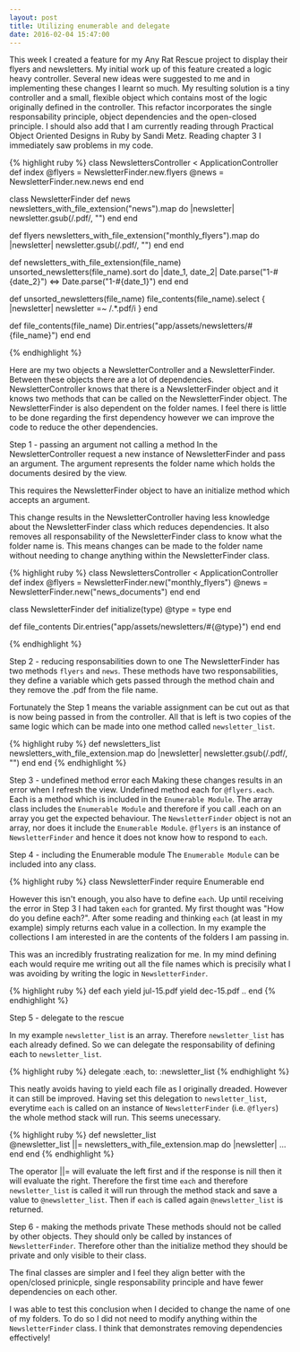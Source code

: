 ```yaml
---
layout: post
title: Utilizing enumerable and delegate
date: 2016-02-04 15:47:00
---
```


This week I created a feature for my Any Rat Rescue project to display their flyers and newsletters. My initial work up of this feature created a logic heavy controller. Several new ideas were suggested to me and in implementing these changes I learnt so much. My resulting solution is a tiny controller and a small, flexible object which contains most of the logic originally defined in the controller. This refactor incorporates the single responsability principle, object dependencies and the open-closed principle. I should also add that I am currently reading through Practical Object Oriented Designs in Ruby by Sandi Metz. Reading chapter 3 I immediately saw problems in my code.

{% highlight ruby %}
class NewslettersController < ApplicationController
  def index
    @flyers = NewsletterFinder.new.flyers
    @news = NewsletterFinder.new.news
  end
end

class NewsletterFinder
  def news
    newsletters_with_file_extension("news").map do |newsletter|
      newsletter.gsub(/\.pdf/, "")
    end
  end

  def flyers
    newsletters_with_file_extension("monthly_flyers").map do |newsletter|
      newsletter.gsub(/\.pdf/, "")
    end
  end

  def newsletters_with_file_extension(file_name)
    unsorted_newsletters(file_name).sort do |date_1, date_2|
      Date.parse("1-#{date_2}") <=> Date.parse("1-#{date_1}")
    end
  end

  def unsorted_newsletters(file_name)
    file_contents(file_name).select { |newsletter| newsletter =~ /.*\.pdf/i }
  end

  def file_contents(file_name)
    Dir.entries("app/assets/newsletters/#{file_name}")
  end
end

{% endhighlight %}

Here are my two objects a NewsletterController and a NewsletterFinder. Between these objects there are a lot of dependencies. NewsletterController knows that there is a NewsletterFinder object and it knows two methods that can be called on the NewsletterFinder object. The NewsletterFinder is also dependent on the folder names. I feel there is little to be done regarding the first dependency however we can improve the code to reduce the other dependencies.

Step 1 - passing an argument not calling a method
In the NewsletterController request a new instance of NewsletterFinder and pass an argument. The argument represents the folder name which holds the documents desired by the view.

This requires the NewsletterFinder object to have an initialize method which accepts an argument. 

This change results in the NewsletterController having less knowledge about the NewsletterFinder class which reduces dependencies. It also removes all responsability of the NewsletterFinder class to know what the folder name is. This means changes can be made to the folder name without needing to change anything within the NewsletterFinder class.

{% highlight ruby %}
class NewslettersController < ApplicationController
  def index
    @flyers = NewsletterFinder.new("monthly_flyers")
    @news = NewsletterFinder.new("news_documents")
  end
end

class NewsletterFinder
  def initialize(type)
    @type = type
  end

  def file_contents
    Dir.entries("app/assets/newsletters/#{@type}")
  end
end

{% endhighlight %}

Step 2 - reducing responsabilities down to one
The NewsletterFinder has two methods `flyers` and `news`. These methods have two responsabilities, they define a variable which gets passed through the method chain and they remove the .pdf from the file name. 

Fortunately the Step 1 means the variable assignment can be cut out as that is now being passed in from the controller. All that is left is two copies of the same logic which can be made into one method called `newsletter_list`.

{% highlight ruby %}
def newsletters_list
  newsletters_with_file_extension.map do |newsletter|
    newsletter.gsub(/\.pdf/, "")
  end
end
{% endhighlight %}

Step 3 - undefined method error each
Making these changes results in an error when I refresh the view. Undefined method each for `@flyers.each`. Each is a method which is included in the `Enumerable Module`. The array class includes the `Enumerable Module` and therefore if you call .each on an array you get the expected behaviour. The `NewsletterFinder` object is not an array, nor does it include the `Enumerable Module`. `@flyers` is an instance of `NewsletterFinder` and hence it does not know how to respond to `each`.

Step 4 - including the Enumerable module
The `Enumerable Module` can be included into any class.

{% highlight ruby %}
class NewsletterFinder
  require Enumerable
end

However this isn't enough, you also have to define `each`. Up until receiving the error in Step 3 I had taken `each` for granted. My first thought was "How do you define each?". After some reading and thinking `each` (at least in my example) simply returns each value in a collection. In my example the collections I am interested in are the contents of the folders I am passing in.

This was an incredibly frustrating realization for me. In my mind defining each would require me writing out all the file names which is precisily what I was avoiding by writing the logic in `NewsletterFinder`.

{% highlight ruby %}
  def each
    yield jul-15.pdf
    yield dec-15.pdf
    ..
  end
{% endhighlight %}

Step 5 - delegate to the rescue

In my example `newsletter_list` is an array. Therefore `newsletter_list` has each already defined. So we can delegate the responsability of defining each to `newsletter_list`.

{% highlight ruby %}
delegate :each, to: :newsletter_list
{% endhighlight %}

This neatly avoids having to yield each file as I originally dreaded. However it can still be improved. Having set this delegation to `newsletter_list`, everytime `each` is called on an instance of `NewsletterFinder` (i.e. `@flyers`) the whole method stack will run. This seems unecessary.

{% highlight ruby %}
def newsletter_list  
  @newsletter_list ||= newsletters_with_file_extension.map do |newsletter|
    ...
  end
end
{% endhighlight %}

The operator ||= will evaluate the left first and if the response is nill then it will evaluate the right. Therefore the first time `each` and therefore `newsletter_list` is called it will run through the method stack and save a value to `@newsletter_list`. Then if `each` is called again `@newsletter_list` is returned.

Step 6 - making the methods private
These methods should not be called by other objects. They should only be called by instances of `NewsletterFinder`. Therefore other than the initialize method they should be private and only visible to their class.

The final classes are simpler and I feel they align better with the open/closed prinicple, single responsability principle and have fewer dependencies on each other.

I was able to test this conclusion when I decided to change the name of one of my folders. To do so I did not need to modify anything within the `NewsletterFinder` class. I think that demonstrates removing dependencies effectively!
